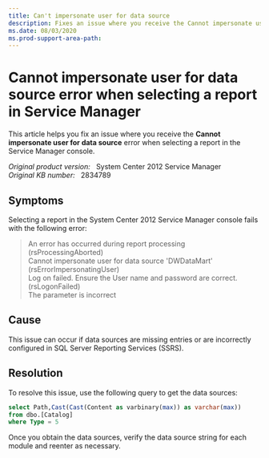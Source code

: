 ```yaml
---
title: Can't impersonate user for data source 
description: Fixes an issue where you receive the Cannot impersonate user for data source error when selecting a report in the Service Manager console.
ms.date: 08/03/2020
ms.prod-support-area-path: 
---
```

# Cannot impersonate user for data source error when selecting a report in Service Manager

This article helps you fix an issue where you receive the **Cannot impersonate user for data source** error when selecting a report in the Service Manager console.

_Original product version:_ &nbsp; System Center 2012 Service Manager  
_Original KB number:_ &nbsp; 2834789

## Symptoms

Selecting a report in the System Center 2012 Service Manager console fails with the following error:

> An error has occurred during report processing (rsProcessingAborted)  
> Cannot impersonate user for data source 'DWDataMart' (rsErrorImpersonatingUser)  
> Log on failed. Ensure the User name and password are correct. (rsLogonFailed)  
> The parameter is incorrect  

## Cause

This issue can occur if data sources are missing entries or are incorrectly configured in SQL Server Reporting Services (SSRS).

## Resolution

To resolve this issue, use the following query to get the data sources:

```sql
select Path,Cast(Cast(Content as varbinary(max)) as varchar(max))
from dbo.[Catalog]
where Type = 5
```

Once you obtain the data sources, verify the data source string for each module and reenter as necessary.
